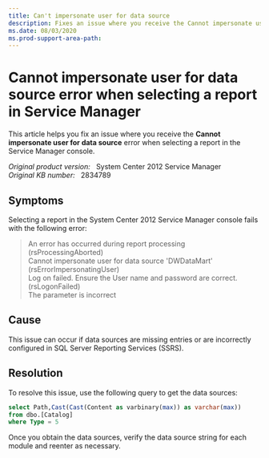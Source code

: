 ```yaml
---
title: Can't impersonate user for data source 
description: Fixes an issue where you receive the Cannot impersonate user for data source error when selecting a report in the Service Manager console.
ms.date: 08/03/2020
ms.prod-support-area-path: 
---
```

# Cannot impersonate user for data source error when selecting a report in Service Manager

This article helps you fix an issue where you receive the **Cannot impersonate user for data source** error when selecting a report in the Service Manager console.

_Original product version:_ &nbsp; System Center 2012 Service Manager  
_Original KB number:_ &nbsp; 2834789

## Symptoms

Selecting a report in the System Center 2012 Service Manager console fails with the following error:

> An error has occurred during report processing (rsProcessingAborted)  
> Cannot impersonate user for data source 'DWDataMart' (rsErrorImpersonatingUser)  
> Log on failed. Ensure the User name and password are correct. (rsLogonFailed)  
> The parameter is incorrect  

## Cause

This issue can occur if data sources are missing entries or are incorrectly configured in SQL Server Reporting Services (SSRS).

## Resolution

To resolve this issue, use the following query to get the data sources:

```sql
select Path,Cast(Cast(Content as varbinary(max)) as varchar(max))
from dbo.[Catalog]
where Type = 5
```

Once you obtain the data sources, verify the data source string for each module and reenter as necessary.
